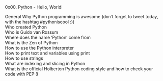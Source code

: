 0x00. Python - Hello, World

General
Why Python programming is awesome (don’t forget to tweet today, with the hashtag #pythoniscool :))  
Who created Python  
Who is Guido van Rossum  
Where does the name ‘Python’ come from  
What is the Zen of Python  
How to use the Python interpreter  
How to print text and variables using print  
How to use strings  
What are indexing and slicing in Python  
What is the official Holberton Python coding style and how to check your code with PEP 8  

